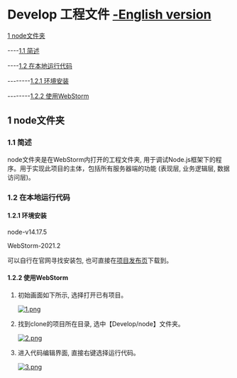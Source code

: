 # Develop 工程文件 [-English version](./README_eng.md)

[1 node文件夹](./Develop#1-node文件夹)

----[1.1 简述](./Develop#11-简述)

----[1.2 在本地运行代码](./Develop#12-在本地运行代码)

--------[1.2.1 环境安装](./Develop#121-环境安装)

--------[1.2.2 使用WebStorm](./Develop#122-使用webstorm)

## 1 node文件夹

### 1.1 简述

node文件夹是在WebStorm内打开的工程文件夹, 用于调试Node.js框架下的程序。用于实现此项目的主体，包括所有服务器端的功能 (表现层, 业务逻辑层, 数据访问层)。

### 1.2 在本地运行代码

#### 1.2.1 环境安装

node-v14.17.5

WebStorm-2021.2

可以自行在官网寻找安装包, 也可直接在[项目发布页](https://github.com/VMAxCoding/VMAClubSystem/releases/tag/IDES)下载到。

#### 1.2.2 使用WebStorm

1. 初始画面如下所示, 选择打开已有项目。

   [![1.png](https://i.postimg.cc/FFWr7NPw/1.png)](../DevDoc/ImageHostingBackup/Develop.README/1.png)

2. 找到clone的项目所在目录, 选中【Develop/node】文件夹。

   [![2.png](https://i.postimg.cc/3JkKGVVN/2.png)](../DevDoc/ImageHostingBackup/Develop.README/2.png)

3. 进入代码编辑界面, 直接右键选择运行代码。

   [![3.png](https://i.postimg.cc/DyR7P53g/3.png)](../DevDoc/ImageHostingBackup/Develop.README/3.png)
